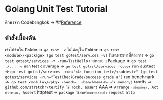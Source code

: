 # Golang Unit Test Tutorial
ศึกษาจาก Codebangkok -> ##[Reference](https://www.youtube.com/watch?v=Wd3O6GcA20w)

## คำสั่งเบื้องต้น
เข้าไปข้างใน Folder => `go test -v`
ไม่ได้อยู่ใน Folder => `go test <module>/<package> (go test gotest/services -v)`
รันเฉพาะเทสที่ต้องการ => `go test gotest/services -v -run=TestHello`
เทสหลาย ๆ Package => `go test ./... -v`
บอก test coverage => `go test gotest/services -cover`
run subtest => `go test gotest/services -run="<ชื่อ function test>/<subtest>" (go test gotest/services -run="TestCheckGrade/success grade a")`
run benchmark =>` go test <module>/<pkg> -bench=. -benchmem(เช็คการใช้ memory)`
testify => `github.com/stretchr/testify ใช้ mock, assert`
AAA => `Arrange เตรียมข้อมูล, Act ทำการเทส, Assert`
httptest => `package ใช้สำหรับการทดสอบยิง request http`
